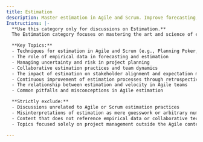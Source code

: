 ```yaml
---
title: Estimation
description: Master estimation in Agile and Scrum. Improve forecasting, manage uncertainty, and align expectations using empirical data and collaborative techniques.
Instructions: |-
  **Use this category only for discussions on Estimation.**  
  The Estimation category focuses on mastering the art and science of estimation within Agile and Scrum frameworks. It aims to enhance forecasting accuracy, manage uncertainty, and align stakeholder expectations through empirical data and collaborative techniques. This category is essential for teams seeking to improve their planning and delivery processes by leveraging effective estimation practices.

  **Key Topics:**
  - Techniques for estimation in Agile and Scrum (e.g., Planning Poker, T-shirt sizing)
  - The role of empirical data in forecasting and estimation
  - Managing uncertainty and risk in project planning
  - Collaborative estimation practices and team dynamics
  - The impact of estimation on stakeholder alignment and expectation management
  - Continuous improvement of estimation processes through retrospectives
  - The relationship between estimation and velocity in Agile teams
  - Common pitfalls and misconceptions in Agile estimation

  **Strictly exclude:**
  - Discussions unrelated to Agile or Scrum estimation practices
  - Misinterpretations of estimation as mere guesswork or arbitrary numbers
  - Content that does not reference empirical data or collaborative techniques in estimation
  - Topics focused solely on project management outside the Agile context

---
```


